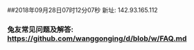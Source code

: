 ##2018年09月28日07时12分07秒 新址: 142.93.165.112
### 兔友常见问题及解答: https://github.com/wanggonging/d/blob/w/FAQ.md
